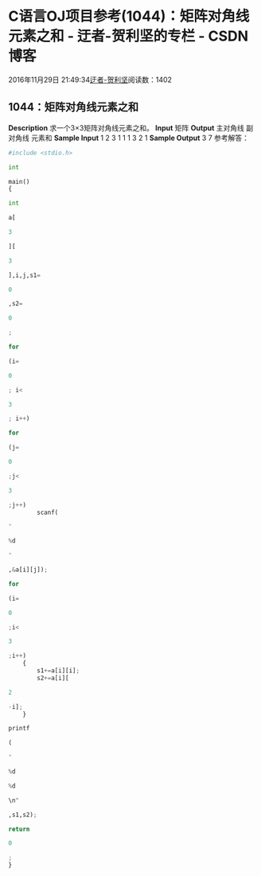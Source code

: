 
# C语言OJ项目参考(1044)：矩阵对角线元素之和 - 迂者-贺利坚的专栏 - CSDN博客

2016年11月29日 21:49:34[迂者-贺利坚](https://me.csdn.net/sxhelijian)阅读数：1402



## 1044：矩阵对角线元素之和
**Description**
求一个3×3矩阵对角线元素之和。
**Input**
矩阵
**Output**
主对角线 副对角线 元素和
**Sample Input**
1 2 3
1 1 1
3 2 1
**Sample Output**
3 7
参考解答：
```python
#include <stdio.h>
```
```python
int
```
```python
main()
{
```
```python
int
```
```python
a[
```
```python
3
```
```python
][
```
```python
3
```
```python
],i,j,s1=
```
```python
0
```
```python
,s2=
```
```python
0
```
```python
;
```
```python
for
```
```python
(i=
```
```python
0
```
```python
; i<
```
```python
3
```
```python
; i++)
```
```python
for
```
```python
(j=
```
```python
0
```
```python
;j<
```
```python
3
```
```python
;j++)
        scanf(
```
```python
"
```
```python
%d
```
```python
"
```
```python
,&a[i][j]);
```
```python
for
```
```python
(i=
```
```python
0
```
```python
;i<
```
```python
3
```
```python
;i++)
    {
        s1+=a[i][i];
        s2+=a[i][
```
```python
2
```
```python
-i];
    }
```
```python
printf
```
```python
(
```
```python
"
```
```python
%d
```
```python
%d
```
```python
\n"
```
```python
,s1,s2);
```
```python
return
```
```python
0
```
```python
;
}
```

